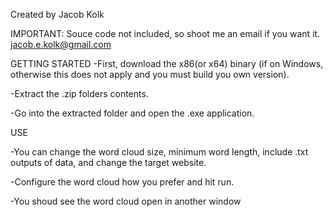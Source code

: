Created by Jacob Kolk

IMPORTANT: Souce code not included, so shoot me an email if you want it. jacob.e.kolk@gmail.com

GETTING STARTED
-First, download the x86(or x64) binary (if on Windows, otherwise this does not apply and you must build you own version).

-Extract the .zip folders contents.

-Go into the extracted folder and open the .exe application.

USE

-You can change the word cloud size, minimum word length, include .txt outputs of data, and change the target website.

-Configure the word cloud how you prefer and hit run.

-You shoud see the word cloud open in another window
 
